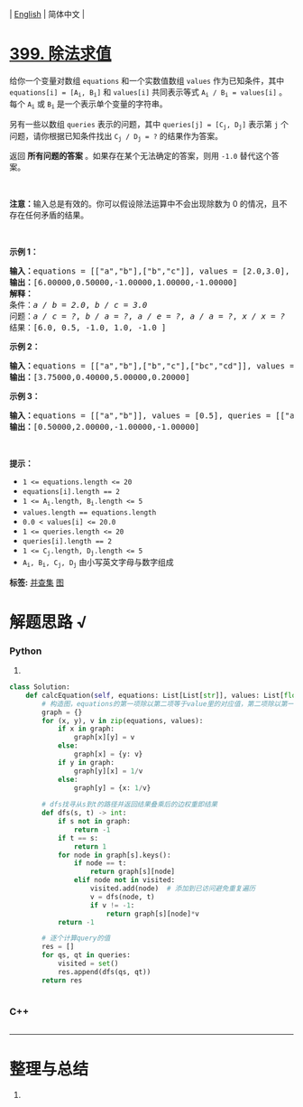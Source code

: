 | [English](README_EN.md) | 简体中文 |

# [399. 除法求值](https://leetcode-cn.com/problems/evaluate-division)
<p>给你一个变量对数组 <code>equations</code> 和一个实数值数组 <code>values</code> 作为已知条件，其中 <code>equations[i] = [A<sub>i</sub>, B<sub>i</sub>]</code> 和 <code>values[i]</code> 共同表示等式 <code>A<sub>i</sub> / B<sub>i</sub> = values[i]</code> 。每个 <code>A<sub>i</sub></code> 或 <code>B<sub>i</sub></code> 是一个表示单个变量的字符串。</p>

<p>另有一些以数组 <code>queries</code> 表示的问题，其中 <code>queries[j] = [C<sub>j</sub>, D<sub>j</sub>]</code> 表示第 <code>j</code> 个问题，请你根据已知条件找出 <code>C<sub>j</sub> / D<sub>j</sub> = ?</code> 的结果作为答案。</p>

<p>返回 <strong>所有问题的答案</strong> 。如果存在某个无法确定的答案，则用 <code>-1.0</code> 替代这个答案。</p>

<p> </p>

<p><strong>注意：</strong>输入总是有效的。你可以假设除法运算中不会出现除数为 0 的情况，且不存在任何矛盾的结果。</p>

<p> </p>

<p><strong>示例 1：</strong></p>

<pre>
<strong>输入：</strong>equations = [["a","b"],["b","c"]], values = [2.0,3.0], queries = [["a","c"],["b","a"],["a","e"],["a","a"],["x","x"]]
<strong>输出：</strong>[6.00000,0.50000,-1.00000,1.00000,-1.00000]
<strong>解释：</strong>
条件：<em>a / b = 2.0</em>, <em>b / c = 3.0</em>
问题：<em>a / c = ?</em>, <em>b / a = ?</em>, <em>a / e = ?</em>, <em>a / a = ?</em>, <em>x / x = ?</em>
结果：[6.0, 0.5, -1.0, 1.0, -1.0 ]
</pre>

<p><strong>示例 2：</strong></p>

<pre>
<strong>输入：</strong>equations = [["a","b"],["b","c"],["bc","cd"]], values = [1.5,2.5,5.0], queries = [["a","c"],["c","b"],["bc","cd"],["cd","bc"]]
<strong>输出：</strong>[3.75000,0.40000,5.00000,0.20000]
</pre>

<p><strong>示例 3：</strong></p>

<pre>
<strong>输入：</strong>equations = [["a","b"]], values = [0.5], queries = [["a","b"],["b","a"],["a","c"],["x","y"]]
<strong>输出：</strong>[0.50000,2.00000,-1.00000,-1.00000]
</pre>

<p> </p>

<p><strong>提示：</strong></p>

<ul>
	<li><code>1 <= equations.length <= 20</code></li>
	<li><code>equations[i].length == 2</code></li>
	<li><code>1 <= A<sub>i</sub>.length, B<sub>i</sub>.length <= 5</code></li>
	<li><code>values.length == equations.length</code></li>
	<li><code>0.0 < values[i] <= 20.0</code></li>
	<li><code>1 <= queries.length <= 20</code></li>
	<li><code>queries[i].length == 2</code></li>
	<li><code>1 <= C<sub>j</sub>.length, D<sub>j</sub>.length <= 5</code></li>
	<li><code>A<sub>i</sub>, B<sub>i</sub>, C<sub>j</sub>, D<sub>j</sub></code> 由小写英文字母与数字组成</li>
</ul>

**标签:**  [并查集](https://leetcode-cn.com/tag/union-find) [图](https://leetcode-cn.com/tag/graph) 
# 解题思路 √

### Python

1. 

```python
class Solution:
    def calcEquation(self, equations: List[List[str]], values: List[float], queries: List[List[str]]) -> List[float]:
        # 构造图，equations的第一项除以第二项等于value里的对应值，第二项除以第一项等于其倒数
        graph = {}
        for (x, y), v in zip(equations, values):
            if x in graph:
                graph[x][y] = v
            else:
                graph[x] = {y: v}
            if y in graph:
                graph[y][x] = 1/v
            else:
                graph[y] = {x: 1/v}
        
        # dfs找寻从s到t的路径并返回结果叠乘后的边权重即结果
        def dfs(s, t) -> int:
            if s not in graph:
                return -1
            if t == s:
                return 1
            for node in graph[s].keys():
                if node == t:
                    return graph[s][node]
                elif node not in visited:
                    visited.add(node)  # 添加到已访问避免重复遍历
                    v = dfs(node, t)
                    if v != -1:
                        return graph[s][node]*v
            return -1

        # 逐个计算query的值
        res = []
        for qs, qt in queries:
            visited = set()
            res.append(dfs(qs, qt))
        return res

```


```python

```

### C++

```cpp

```

---



# 整理与总结

1. 